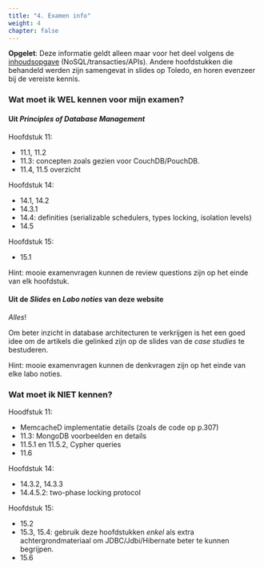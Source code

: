 ```yaml
---
title: "4. Examen info"
weight: 4
chapter: false
---
```


**Opgelet**: Deze informatie geldt alleen maar voor het deel volgens de [inhoudsopgave](/) (NoSQL/transacties/APIs). Andere hoofdstukken die behandeld werden zijn samengevat in slides op Toledo, en horen evenzeer bij de vereiste kennis. 

### Wat moet ik **WEL** kennen voor mijn examen?

#### Uit _Principles of Database Management_

Hoofdstuk 11:

- 11.1, 11.2
- 11.3: concepten zoals gezien voor CouchDB/PouchDB.
- 11.4, 11.5 overzicht

Hoofdstuk 14:

- 14.1, 14.2
- 14.3.1
- 14.4: definities (serializable schedulers, types locking, isolation levels)
- 14.5

Hoofdstuk 15:

- 15.1

Hint: mooie examenvragen kunnen de review questions zijn op het einde van elk hoofdstuk. 

#### Uit de _Slides_ en _Labo noties_ van deze website

_Alles_!

Om beter inzicht in database architecturen te verkrijgen is het een goed idee om de artikels die gelinked zijn op de slides van de _case studies_ te bestuderen. 

Hint: mooie examenvragen kunnen de denkvragen zijn op het einde van elke labo noties. 

### Wat moet ik **NIET** kennen? 

Hoodfstuk 11:

- MemcacheD implementatie details (zoals de code op p.307)
- 11.3: MongoDB voorbeelden en details
- 11.5.1 en 11.5.2, Cypher queries
- 11.6

Hoofdstuk 14:

- 14.3.2, 14.3.3
- 14.4.5.2: two-phase locking protocol

Hoofdstuk 15:

- 15.2
- 15.3, 15.4: gebruik deze hoofdstukken _enkel_ als extra achtergrondmateriaal om JDBC/Jdbi/Hibernate beter te kunnen begrijpen. 
- 15.6